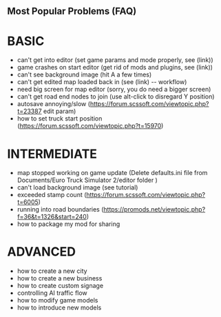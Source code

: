 ## Most Popular Problems (FAQ)

# BASIC
* can't get into editor (set game params and mode properly, see (link))
* game crashes on start editor (get rid of mods and plugins, see (link))
* can't see background image (hit A a few times)
* can't get edited map loaded back in (see (link) -- workflow)
* need big screen for map editor (sorry, you do need a bigger screen)
* can't get road end nodes to join (use alt-click to disregard Y position)
* autosave annoying/slow (https://forum.scssoft.com/viewtopic.php?t=23387  edit param)
* how to set truck start position (https://forum.scssoft.com/viewtopic.php?t=15970)

# INTERMEDIATE
* map stopped working on game update (Delete defaults.ini file from Documents/Euro Truck Simulator 2/editor folder )
* can't load background image (see tutorial)
* exceeded stamp count (https://forum.scssoft.com/viewtopic.php?t=6005)
* running into road boundaries (https://promods.net/viewtopic.php?f=36&t=1326&start=240)
* how to package my mod for sharing

# ADVANCED
* how to create a new city
* how to create a new business
* how to create custom signage
* controlling AI traffic flow
* how to modify game models
* how to introduce new models
